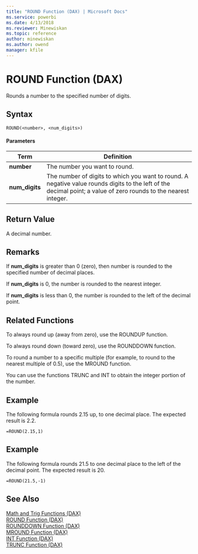```yaml
---
title: "ROUND Function (DAX) | Microsoft Docs"
ms.service: powerbi
ms.date: 4/13/2018
ms.reviewer: Minewiskan
ms.topic: reference
author: minewiskan
ms.author: owend
manager: kfile
---
```

# ROUND Function (DAX)
Rounds a number to the specified number of digits.  
  
## Syntax  
  
```  
ROUND(<number>, <num_digits>)  
```  
  
#### Parameters  
  
|Term|Definition|  
|--------|--------------|  
|**number**|The number you want to round.|  
|**num_digits**|The number of digits to which you want to round. A negative value rounds digits to the left of the decimal point; a value of zero rounds to the nearest integer.|  
  
## Return Value  
A decimal number.  
  
## Remarks  
If **num_digits** is greater than 0 (zero), then number is rounded to the specified number of decimal places.  
  
If **num_digits** is 0, the number is rounded to the nearest integer.  
  
If **num_digits** is less than 0, the number is rounded to the left of the decimal point.  
  
## Related Functions  
To always round up (away from zero), use the ROUNDUP function.  
  
To always round down (toward zero), use the ROUNDDOWN function.  
  
To round a number to a specific multiple (for example, to round to the nearest multiple of 0.5), use the MROUND function.  
  
You can use the functions TRUNC and INT to obtain the integer portion of the number.  
  
## Example  
The following formula rounds 2.15 up, to one decimal place. The expected result is 2.2.  
  
```  
=ROUND(2.15,1)  
```  
  
## Example  
The following formula rounds 21.5 to one decimal place to the left of the decimal point. The expected result is 20.  
  
```  
=ROUND(21.5,-1)  
```  
  
## See Also  
[Math and Trig Functions &#40;DAX&#41;](math-and-trig-functions-dax.md)  
[ROUND Function &#40;DAX&#41;](round-function-dax.md)  
[ROUNDDOWN Function &#40;DAX&#41;](rounddown-function-dax.md)  
[MROUND Function &#40;DAX&#41;](mround-function-dax.md)  
[INT Function &#40;DAX&#41;](int-function-dax.md)  
[TRUNC Function &#40;DAX&#41;](trunc-function-dax.md)  
  
